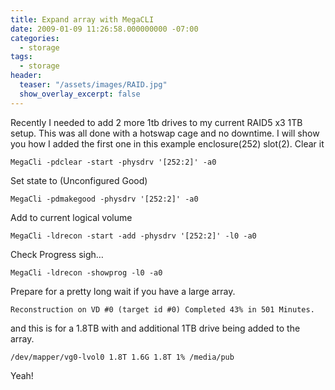 ```yaml
---
title: Expand array with MegaCLI
date: 2009-01-09 11:26:58.000000000 -07:00
categories:
  - storage
tags:
  - storage
header:
  teaser: "/assets/images/RAID.jpg"
  show_overlay_excerpt: false
---
```

Recently I needed to add 2 more 1tb drives to my current RAID5 x3 1TB  setup. This was all done with a hotswap cage and no downtime. I will  show you how I added the first one in this example enclosure(252)  slot(2).
Clear it
```shell
MegaCli -pdclear -start -physdrv '[252:2]' -a0
```
Set state to (Unconfigured Good)
```shell
MegaCli -pdmakegood -physdrv '[252:2]' -a0
```
Add to current logical volume
```shell
MegaCli -ldrecon -start -add -physdrv '[252:2]' -l0 -a0
```
Check Progress sigh…
```shell
MegaCli -ldrecon -showprog -l0 -a0
```
Prepare for a pretty long wait if you have a large array.
```shell
Reconstruction on VD #0 (target id #0) Completed 43% in 501 Minutes.
```
and this is for a 1.8TB with and additional 1TB drive being added to the array.
```shell
/dev/mapper/vg0-lvol0 1.8T 1.6G 1.8T 1% /media/pub
```
Yeah!
